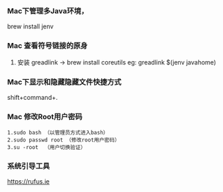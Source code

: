### Mac下管理多Java环境，
brew install jenv
### Mac 查看符号链接的原身
1. 安装 greadlink -> brew install coreutils
eg: greadlink $(jenv javahome)
### Mac下显示和隐藏隐藏文件快捷方式
shift+command+.
### Mac 修改Root用户密码
	1.sudo bash （以管理员方式进入bash）
	2.sudo passwd root （修改root用户密码）
	3.su -root  （用户切换验证）
### 系统引导工具
https://rufus.ie